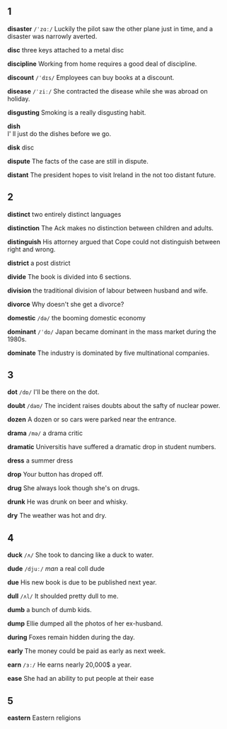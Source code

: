 ## 1
**disaster** 
`/ˈzɑː/`
Luckily the pilot saw the other plane just in time, and a disaster was narrowly averted.

**disc** 
three keys attached to a metal disc

**discipline** 
Working from home requires a good deal of discipline.

**discount**
`/ˈdɪs/`
Employees can buy books at a discount.

**disease** 
`/ˈziː/`
She contracted the disease while she was abroad on holiday.

**disgusting** 
Smoking is a really disgusting habit.

**dish**  
I' ll just do the dishes before we go.

**disk**
disc

**dispute** 
The facts of the case are still in dispute.

**distant** 
The president hopes to visit Ireland in the not too distant future.

## 2
**distinct** 
two entirely distinct languages

**distinction** 
The Ack makes no distinction between children and adults.

**distinguish** 
His attorney argued that Cope could not distinguish between right and wrong.

**district** 
a post district

**divide** 
The book is divided into 6 sections.

**division** 
the traditional division of labour between husband and wife.

**divorce** 
Why doesn't she get a divorce?

**domestic** 
`/də/`
the booming domestic economy

**dominant** 
`/ˈdɒ/`
Japan became dominant in the mass market during the 1980s.

**dominate** 
The industry is dominated by five multinational companies.

## 3
**dot** 
`/dɒ/`
I'll be there on the dot.

**doubt**
`/daʊ/`
The incident raises doubts about the safty of nuclear power.

**dozen**
A dozen or so cars were parked near the entrance.

**drama** 
`/mə/`
a drama critic

**dramatic** 
Universitis have suffered a dramatic drop in student numbers.

**dress** 
a summer dress

**drop** 
Your button has droped off.

**drug** 
She always look though she's on drugs.

**drunk** 
He was drunk on beer and whisky.

**dry** 
The weather was hot and dry.

## 4
**duck**
`/ʌ/`
She took to dancing like a duck to water.

**dude** 
`/djuː/`
*man*
a real coll dude

**due** 
His new book is due to be published next year.

**dull** 
`/ʌl/`
It shoulded pretty dull to me.

**dumb** 
a bunch of dumb kids.

**dump** 
Ellie dumped all the photos of her ex-husband.

**during** 
Foxes remain hidden during the day.

**early** 
The money could be paid as early as next week.

**earn** 
`/ɜː/`
He earns nearly 20,000$ a year.

**ease** 
She had an ability to put people at their ease 

## 5
**eastern**
Eastern religions